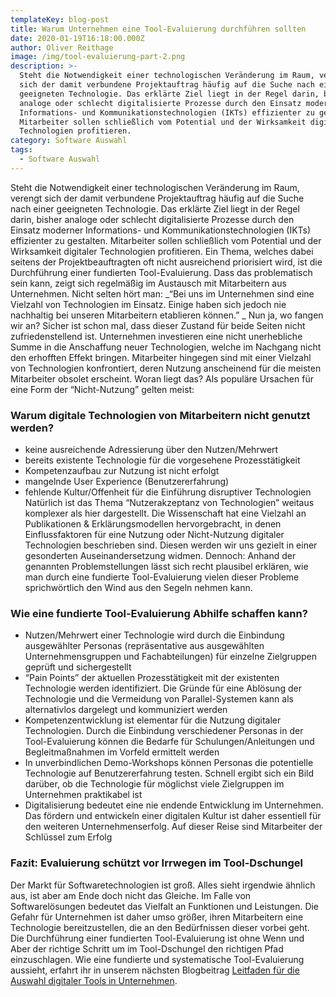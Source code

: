 ```yaml
---
templateKey: blog-post
title: Warum Unternehmen eine Tool-Evaluierung durchführen sollten
date: 2020-01-19T16:18:00.000Z
author: Oliver Reithage
image: /img/tool-evaluierung-part-2.png
description: >-
  Steht die Notwendigkeit einer technologischen Veränderung im Raum, verengt
  sich der damit verbundene Projektauftrag häufig auf die Suche nach einer
  geeigneten Technologie. Das erklärte Ziel liegt in der Regel darin, bisher
  analoge oder schlecht digitalisierte Prozesse durch den Einsatz moderner
  Informations- und Kommunikationstechnologien (IKTs) effizienter zu gestalten.
  Mitarbeiter sollen schließlich vom Potential und der Wirksamkeit digitaler
  Technologien profitieren. 
category: Software Auswahl
tags:
  - Software Auswahl
---
```

Steht die Notwendigkeit einer technologischen Veränderung im Raum, verengt sich der damit verbundene Projektauftrag häufig auf die Suche nach einer geeigneten Technologie. Das erklärte Ziel liegt in der Regel darin, bisher analoge oder schlecht digitalisierte Prozesse durch den Einsatz moderner Informations- und Kommunikationstechnologien (IKTs) effizienter zu gestalten. Mitarbeiter sollen schließlich vom Potential und der Wirksamkeit digitaler Technologien profitieren.
Ein Thema, welches dabei seitens der Projektbeauftragten oft nicht ausreichend priorisiert wird, ist die Durchführung einer fundierten Tool-Evaluierung. Dass das problematisch sein kann, zeigt sich regelmäßig im Austausch mit Mitarbeitern aus Unternehmen. Nicht selten hört man: _“Bei uns im Unternehmen sind eine Vielzahl von Technologien im Einsatz. Einige haben sich jedoch nie nachhaltig bei unseren Mitarbeitern etablieren können.” _
Nun ja, wo fangen wir an? Sicher ist schon mal, dass dieser Zustand für beide Seiten nicht zufriedenstellend ist. Unternehmen investieren eine nicht unerhebliche Summe in die Anschaffung neuer Technologien, welche im Nachgang nicht den erhofften Effekt bringen. Mitarbeiter hingegen sind mit einer Vielzahl von Technologien konfrontiert, deren Nutzung anscheinend für die meisten Mitarbeiter obsolet erscheint. Woran liegt das? Als populäre Ursachen für eine Form der “Nicht-Nutzung” gelten meist:
### Warum digitale Technologien von Mitarbeitern nicht genutzt werden?
* keine ausreichende Adressierung über den Nutzen/Mehrwert
* bereits existente Technologie für die vorgesehene Prozesstätigkeit
* Kompetenzaufbau zur Nutzung ist nicht erfolgt
* mangelnde User Experience (Benutzererfahrung)
* fehlende Kultur/Offenheit für die Einführung disruptiver Technologien
Natürlich ist das Thema “Nutzerakzeptanz von Technologien” weitaus komplexer als hier dargestellt. Die Wissenschaft hat eine Vielzahl an Publikationen & Erklärungsmodellen hervorgebracht, in denen Einflussfaktoren für eine Nutzung oder Nicht-Nutzung digitaler Technologien beschrieben sind. Diesen werden wir uns gezielt in einer gesonderten Auseinandersetzung widmen. Dennoch: Anhand der genannten Problemstellungen lässt sich recht plausibel erklären, wie man durch eine fundierte Tool-Evaluierung vielen dieser Probleme sprichwörtlich den Wind aus den Segeln nehmen kann. 
### Wie eine fundierte Tool-Evaluierung Abhilfe schaffen kann?
* Nutzen/Mehrwert einer Technologie wird durch die Einbindung ausgewählter Personas (repräsentative aus ausgewählten Unternehmensgruppen und Fachabteilungen) für einzelne Zielgruppen geprüft und sichergestellt
* “Pain Points” der aktuellen Prozesstätigkeit mit der existenten Technologie werden identifiziert. Die Gründe für eine Ablösung der Technologie und die Vermeidung von Parallel-Systemen kann als alternativlos dargelegt und kommuniziert werden
* Kompetenzentwicklung ist elementar für die Nutzung digitaler Technologien. Durch die Einbindung verschiedener Personas in der Tool-Evaluierung können die Bedarfe für Schulungen/Anleitungen und Begleitmaßnahmen im Vorfeld ermittelt werden
* In unverbindlichen Demo-Workshops können Personas die potentielle Technologie auf Benutzererfahrung testen. Schnell ergibt sich ein Bild darüber, ob die Technologie für möglichst viele Zielgruppen im Unternehmen praktikabel ist
* Digitalisierung bedeutet eine nie endende Entwicklung im Unternehmen. Das fördern und entwickeln einer digitalen Kultur ist daher essentiell für den weiteren Unternehmenserfolg. Auf dieser Reise sind Mitarbeiter der Schlüssel zum Erfolg
### Fazit: Evaluierung schützt vor Irrwegen im Tool-Dschungel
Der Markt für Softwaretechnologien ist groß. Alles sieht irgendwie ähnlich aus, ist aber am Ende doch nicht das Gleiche. Im Falle von Softwarelösungen bedeutet das Vielfalt an Funktionen und Leistungen. Die Gefahr für Unternehmen ist daher umso größer, ihren Mitarbeitern eine Technologie bereitzustellen, die an den Bedürfnissen dieser vorbei geht. Die Durchführung einer fundierten Tool-Evaluierung ist ohne Wenn und Aber der richtige Schritt um im Tool-Dschungel den richtigen Pfad einzuschlagen.
Wie eine fundierte und systematische Tool-Evaluierung aussieht, erfahrt ihr in unserem nächsten Blogbeitrag [Leitfaden für die Auswahl digitaler Tools in Unternehmen](https://www.realexperts.de/blog/2020-01-19-leitfaden-f%C3%BCr-die-auswahl-digitaler-tools-in-unternehmen/).
